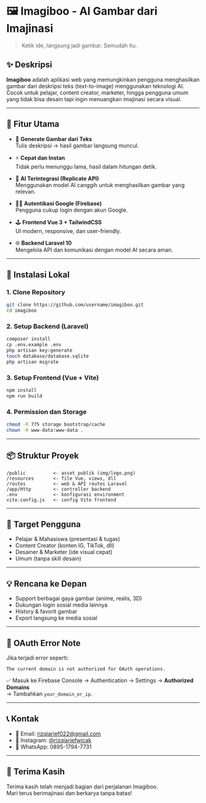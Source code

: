 
# 🖼️ Imagiboo - AI Gambar dari Imajinasi

> Ketik ide, langsung jadi gambar. Semudah itu.

## ✨ Deskripsi

**Imagiboo** adalah aplikasi web yang memungkinkan pengguna menghasilkan gambar dari deskripsi teks (text-to-image) menggunakan teknologi AI. Cocok untuk pelajar, content creator, marketer, hingga pengguna umum yang tidak bisa desain tapi ingin menuangkan imajinasi secara visual.

---

## 🚀 Fitur Utama

- 🎨 **Generate Gambar dari Teks**  
  Tulis deskripsi → hasil gambar langsung muncul.

- ⚡ **Cepat dan Instan**  
  Tidak perlu menunggu lama, hasil dalam hitungan detik.

- 🧠 **AI Terintegrasi (Replicate API)**  
  Menggunakan model AI canggih untuk menghasilkan gambar yang relevan.

- 🧑‍🎓 **Autentikasi Google (Firebase)**  
  Pengguna cukup login dengan akun Google.

- 🕹️ **Frontend Vue 3 + TailwindCSS**  
  UI modern, responsive, dan user-friendly.

- 🌐 **Backend Laravel 10**  
  Mengelola API dan komunikasi dengan model AI secara aman.

---

## 🔧 Instalasi Lokal

### 1. Clone Repository

```bash
git clone https://github.com/username/imagiboo.git
cd imagiboo
```

### 2. Setup Backend (Laravel)

```bash
composer install
cp .env.example .env
php artisan key:generate
touch database/database.sqlite
php artisan migrate
```

### 3. Setup Frontend (Vue + Vite)

```bash
npm install
npm run build
```

### 4. Permission dan Storage

```bash
chmod -R 775 storage bootstrap/cache
chown -R www-data:www-data .
```

---

## 📦 Struktur Proyek

```
/public          <- asset publik (img/logo.png)
/resources       <- file Vue, views, dll
/routes          <- web & API routes Laravel
/app/Http        <- controller backend
.env             <- konfigurasi environment
vite.config.js   <- config Vite frontend
```

---

## 🎯 Target Pengguna

- Pelajar & Mahasiswa (presentasi & tugas)
- Content Creator (konten IG, TikTok, dll)
- Desainer & Marketer (ide visual cepat)
- Umum (tanpa skill desain)

---

## 💡 Rencana ke Depan

- Support berbagai gaya gambar (anime, realis, 3D)
- Dukungan login sosial media lainnya
- History & favorit gambar
- Export langsung ke media sosial

---

## 🔐 OAuth Error Note

Jika terjadi error seperti:

```
The current domain is not authorized for OAuth operations.
```

✅ Masuk ke Firebase Console → Authentication → Settings → **Authorized Domains**  
→ Tambahkan `your_domain_or_ip`.

---

## 📞 Kontak

- 📧 Email: rizqiarief022@gmail.com  
- 🧵 Instagram: [@rizqiariefwicak](https://instagram.com/rizqiariefwicak)  
- 📱 WhatsApp: 0895-1794-7731  

---

## 🙏 Terima Kasih
Terima kasih telah menjadi bagian dari perjalanan Imagiboo.  
Mari terus berimajinasi dan berkarya tanpa batas!

